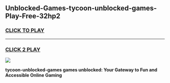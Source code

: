 
## Unblocked-Games-tycoon-unblocked-games-Play-Free-32hp2
<h3>
<a href="https://premium76.site?title=tycoon-unblocked-games&ref=22A">CLICK TO PLAY</a></h3>
<hr>

<h3>
<a href="https://premium76.site?title=tycoon-unblocked-games&ref=22A">CLICK 2 PLAY</a>
  
</h3>

<a href="https://premium76.site?title=tycoon-unblocked-games&ref=22A"><img src="https://clearcache.store/games.png"></a>


**tycoon-unblocked-games games unblocked: Your Gateway to Fun and Accessible Online Gaming**
